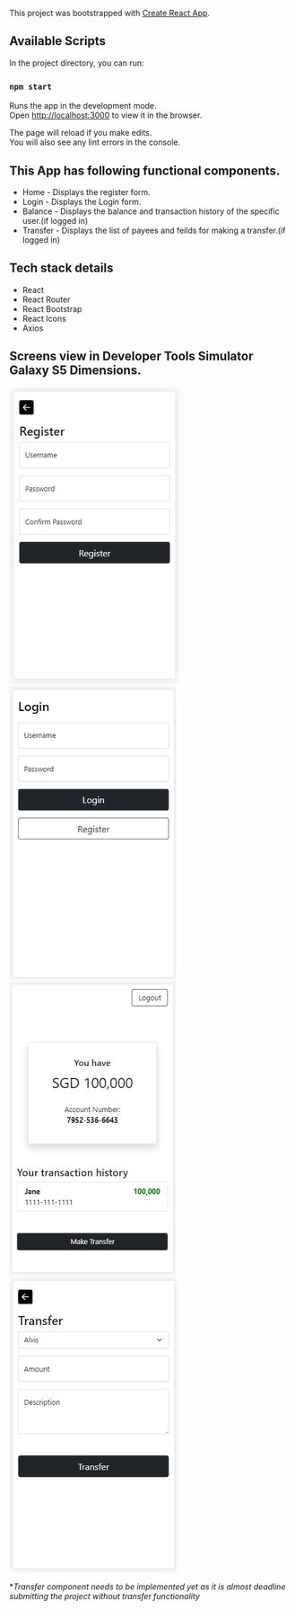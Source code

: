 This project was bootstrapped with [Create React App](https://github.com/facebook/create-react-app).

## Available Scripts

In the project directory, you can run:

### `npm start`

Runs the app in the development mode.\
Open [http://localhost:3000](http://localhost:3000) to view it in the browser.

The page will reload if you make edits.\
You will also see any lint errors in the console.

## This App has following functional components.

* Home - Displays the register form.
* Login - Displays the Login form.
* Balance - Displays the balance and transaction history of the specific user.(if logged in)
* Transfer - Displays the list of payees and feilds for making a transfer.(if logged in)

## Tech stack details

* React
* React Router
* React Bootstrap
* React Icons
* Axios

## Screens view in Developer Tools Simulator Galaxy S5 Dimensions.
![alt text](https://github.com/SirishaSattupilli/banking-app/blob/master/public/screens/register.png "Register Screen")
![alt text](https://github.com/SirishaSattupilli/banking-app/blob/master/public/screens/login.png "Login Screen")
![alt text](https://github.com/SirishaSattupilli/banking-app/blob/master/public/screens/displayboard.png "Displayboard Screen")
![alt text](https://github.com/SirishaSattupilli/banking-app/blob/master/public/screens/transfer.png "Transfer Screen")

**Transfer component needs to be implemented yet as it is almost deadline submitting the project without transfer functionality*





